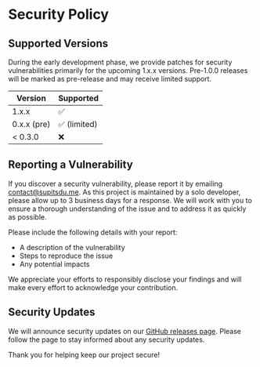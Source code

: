 # Security Policy

## Supported Versions

During the early development phase, we provide patches for security vulnerabilities primarily for the upcoming 1.x.x versions. Pre-1.0.0 releases will be marked as pre-release and may receive limited support.

| Version      | Supported          |
| ------------ | ------------------ |
| 1.x.x        | :white_check_mark: |
| 0.x.x (pre)  | :white_check_mark: (limited) |
| < 0.3.0      | :x:                |

## Reporting a Vulnerability

If you discover a security vulnerability, please report it by emailing [contact@supitsdu.me](mailto:contact@supitsdu.me). As this project is maintained by a solo developer, please allow up to 3 business days for a response. We will work with you to ensure a thorough understanding of the issue and to address it as quickly as possible.

Please include the following details with your report:
- A description of the vulnerability
- Steps to reproduce the issue
- Any potential impacts

We appreciate your efforts to responsibly disclose your findings and will make every effort to acknowledge your contribution.

## Security Updates

We will announce security updates on our [GitHub releases page](https://github.com/supitsdu/climonad.js/releases). Please follow the page to stay informed about any security updates.

Thank you for helping keep our project secure!
